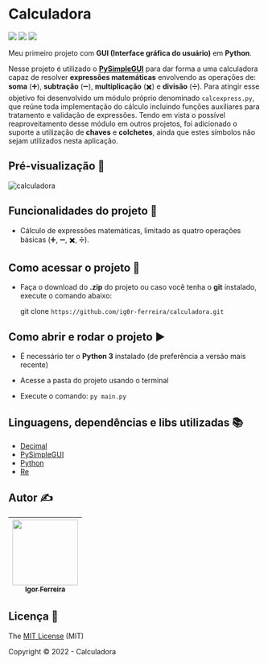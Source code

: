 # Calculadora
<p align="left">
  <img src="http://img.shields.io/static/v1?label=STATUS&message=CONCLUIDO&color=GREEN&style=flat">
  <img src="http://img.shields.io/static/v1?label=License&message=MIT&color=blue&style=flat">
  <img src="https://img.shields.io/github/stars/ig0r-ferreira/calculadora?style=social"> 
</p>

Meu primeiro projeto com **GUI (Interface gráfica do usuário)** em **Python**.

Nesse projeto é utilizado o **[PySimpleGUI](https://pysimplegui.readthedocs.io/en/latest/readme/)** para dar forma a uma calculadora capaz de resolver **expressões matemáticas** envolvendo as operações de: **soma** (:heavy_plus_sign:), **subtração** (:heavy_minus_sign:), **multiplicação** (:heavy_multiplication_x:) e **divisão** (:heavy_division_sign:). Para atingir esse objetivo foi desenvolvido um módulo próprio denominado `calcexpress.py`, que reúne toda implementação do cálculo incluindo funções auxiliares para tratamento e validação de expressões. Tendo em vista o possível reaproveitamento desse módulo em outros projetos, foi adicionado o suporte a utilização de **chaves** e **colchetes**, ainda que estes símbolos não sejam utilizados nesta aplicação.


## Pré-visualização 👀

![calculadora](https://user-images.githubusercontent.com/35473390/157131584-cd4caf96-b6bb-407c-bcb7-1d0b6ada2903.PNG)


## Funcionalidades do projeto 🔨

- Cálculo de expressões matemáticas, limitado as quatro operações básicas (:heavy_plus_sign:, :heavy_minus_sign:, :heavy_multiplication_x:, :heavy_division_sign:).


## Como acessar o projeto 📂

- Faça o download do **.zip** do projeto ou caso você tenha o **git** instalado, execute o comando abaixo:

    git clone `https://github.com/ig0r-ferreira/calculadora.git`


## Como abrir e rodar o projeto ▶️

- É necessário ter o **Python 3** instalado (de preferência a versão mais recente)

- Acesse a pasta do projeto usando o terminal

- Execute o comando: `py main.py`


## Linguagens, dependências e libs utilizadas 📚

- [Decimal](https://docs.python.org/3/library/decimal.html)
- [PySimpleGUI](https://pysimplegui.readthedocs.io/en/latest/readme/)
- [Python](https://www.python.org/)
- [Re](https://docs.python.org/3/library/re.html)

## Autor ✍️

|[<img src="https://user-images.githubusercontent.com/35473390/157141627-ae546ba7-c07d-4313-b71a-e48d059a3ee6.jpg" width="130px;"/><br><sub><b>Igor Ferreira</b></sub>](https://github.com/ig0r-ferreira/)|
|---|

## Licença 📜

The [MIT License](LICENSE) (MIT)

Copyright :copyright: 2022 - Calculadora